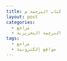 ```yaml
---
title: كتاب الترجمة م
layout: post
categories:
  - مراجع
  - الترجمة التحريرية
tags:
  - مراجع
  - مواقع إلكترونية
---
```


